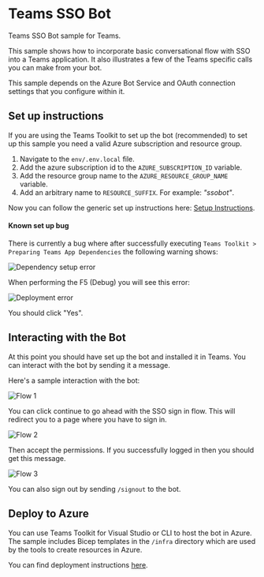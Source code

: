 ﻿# Teams SSO Bot

Teams SSO Bot sample for Teams.

This sample shows how to incorporate basic conversational flow with SSO into a Teams application. 
It also illustrates a few of the Teams specific calls you can make from your bot.

This sample depends on the Azure Bot Service and OAuth connection settings that you configure within it.

## Set up instructions

If you are using the Teams Toolkit to set up the bot (recommended) to set up this sample you need a valid Azure subscription and resource group.

1. Navigate to the `env/.env.local` file.
1. Add the azure subscription id to the `AZURE_SUBSCRIPTION_ID` variable.
1. Add the resource group name to the `AZURE_RESOURCE_GROUP_NAME` variable.
1. Add an arbitrary name to `RESOURCE_SUFFIX`. For example: _"ssobot"_.

Now you can follow the generic set up instructions here:
 [Setup Instructions](../README.md). 
 
 #### Known set up bug
 There is currently a bug where after successfully executing `Teams Toolkit > Preparing Teams App Dependencies` the following warning shows:

 ![Dependency setup error](assets/error.png)

 When performing the F5 (Debug) you will see this error:

 ![Deployment error](assets/deployment-errors.png)

 You should click "Yes".


## Interacting with the Bot

At this point you should have set up the bot and installed it in Teams. You can interact with the bot by sending it a message.

Here's a sample interaction with the bot:

![Flow 1](assets/flow-1.png)

You can click continue to go ahead with the SSO sign in flow. This will redirect you to a page where you have to sign in.

![Flow 2](assets/flow-2.png)

Then accept the permissions. If you successfully logged in then you should get this message.

![Flow 3](assets/flow-3.png)

You can also sign out by sending `/signout` to the bot.

## Deploy to Azure

You can use Teams Toolkit for Visual Studio or CLI to host the bot in Azure. The sample includes Bicep templates in the `/infra` directory which are used by the tools to create resources in Azure.

You can find deployment instructions [here](../README.md#deploy-to-azure).